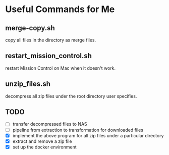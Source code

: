 # Useful Commands for Me

## merge-copy.sh

copy all files in the directory as merge files.

## restart_mission_control.sh

restart Mission Control on Mac when it doesn't work.

## unzip_files.sh

decompress all zip files under the root directory user specifies.

## TODO
- [ ] transfer decompressed files to NAS
- [ ] pipeline from extraction to transformation for downloaded files
- [x] implement the above program for all zip files under a particular directory
- [x] extract and remove a zip file
- [x] set up the docker environment
